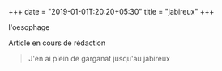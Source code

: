 +++
date = "2019-01-01T:20:20+05:30"
title = "jabireux"
+++

l'oesophage
<!--more-->
Article en cours de rédaction

> J'en ai plein de garganat jusqu'au jabireux
